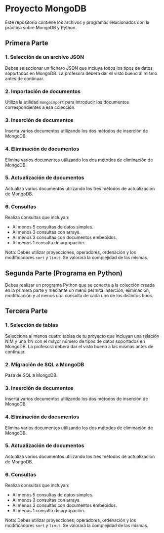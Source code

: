 # Proyecto MongoDB

Este repositorio contiene los archivos y programas relacionados con la práctica sobre MongoDB y Python.

## Primera Parte

### 1. Selección de un archivo JSON

Debes seleccionar un fichero JSON que incluya todos los tipos de datos soportados en MongoDB. La profesora deberá dar el visto bueno al mismo antes de continuar.

### 2. Importación de documentos

Utiliza la utilidad `mongoimport` para introducir los documentos correspondientes a esa colección.

### 3. Inserción de documentos

Inserta varios documentos utilizando los dos métodos de inserción de MongoDB.

### 4. Eliminación de documentos

Elimina varios documentos utilizando los dos métodos de eliminación de MongoDB.

### 5. Actualización de documentos

Actualiza varios documentos utilizando los tres métodos de actualización de MongoDB.

### 6. Consultas

Realiza consultas que incluyan:
- Al menos 5 consultas de datos simples.
- Al menos 3 consultas con arrays.
- Al menos 3 consultas con documentos embebidos.
- Al menos 1 consulta de agrupación.

Nota: Debes utilizar proyecciones, operadores, ordenación y los modificadores `sort` y `limit`. Se valorará la complejidad de las mismas.

## Segunda Parte (Programa en Python)

Debes realizar un programa Python que se conecte a la colección creada en la primera parte y mediante un menú permita inserción, eliminación, modificación y al menos una consulta de cada uno de los distintos tipos.

## Tercera Parte

### 1. Selección de tablas

Selecciona al menos cuatro tablas de tu proyecto que incluyan una relación N:M y una 1:N con el mayor número de tipos de datos soportados en MongoDB. La profesora deberá dar el visto bueno a las mismas antes de continuar.

### 2. Migración de SQL a MongoDB

Pasa de SQL a MongoDB.

### 3. Inserción de documentos

Inserta varios documentos utilizando los dos métodos de inserción de MongoDB.

### 4. Eliminación de documentos

Elimina varios documentos utilizando los dos métodos de eliminación de MongoDB.

### 5. Actualización de documentos

Actualiza varios documentos utilizando los tres métodos de actualización de MongoDB.

### 6. Consultas

Realiza consultas que incluyan:
- Al menos 5 consultas de datos simples.
- Al menos 3 consultas con arrays.
- Al menos 3 consultas con documentos embebidos.
- Al menos 1 consulta de agrupación.

Nota: Debes utilizar proyecciones, operadores, ordenación y los modificadores `sort` y `limit`. Se valorará la complejidad de las mismas.
